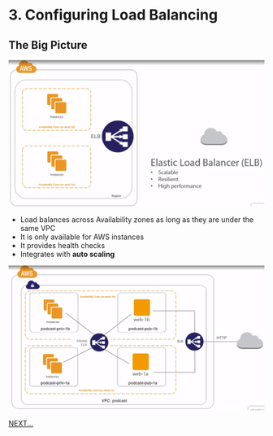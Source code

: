# 3. Configuring Load Balancing
## The Big Picture
![Load Balancer Diagram](vpc_loadbalancer.png?raw=true "Load Balancer")

* Load balances across Availability zones as long as they are under the same VPC
* It is only available for AWS instances
* It provides health checks
* Integrates with **auto scaling**

![Load Balancer Internal and External Diagram](vpc_loadbalancer_internal.png?raw=true "Load Balancer Internal and External")

[NEXT...](aws_vpc_peering.md)
